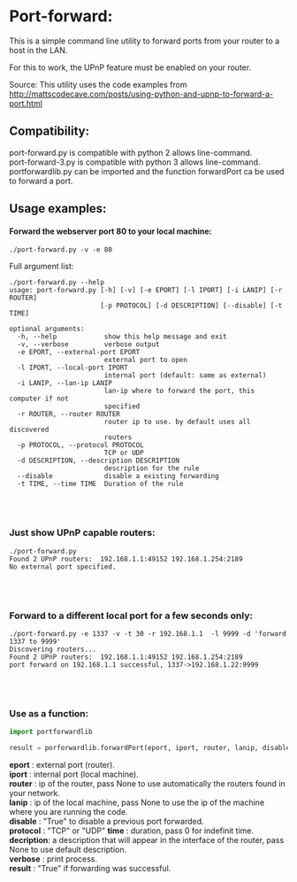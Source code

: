 # Port-forward:

This is a simple command line utility to forward ports from your router to a host in the LAN.

For this to work, the UPnP feature must be enabled on your router.

Source: This utility uses the code examples from http://mattscodecave.com/posts/using-python-and-upnp-to-forward-a-port.html

## Compatibility: 
port-forward.py is compatible with python 2 allows line-command.<br>
port-forward-3.py is compatible with python 3 allows line-command.<br>
portforwardlib.py can be imported and the function forwardPort ca be used to forward a port.<br>


## Usage examples:

#### Forward the webserver port 80 to your local machine:

```
./port-forward.py -v -e 80
```


Full argument list:


```
./port-forward.py --help
usage: port-forward.py [-h] [-v] [-e EPORT] [-l IPORT] [-i LANIP] [-r ROUTER]
                       [-p PROTOCOL] [-d DESCRIPTION] [--disable] [-t TIME]

optional arguments:
  -h, --help            show this help message and exit
  -v, --verbose         verbose output
  -e EPORT, --external-port EPORT
                        external port to open
  -l IPORT, --local-port IPORT
                        internal port (default: same as external)
  -i LANIP, --lan-ip LANIP
                        lan-ip where to forward the port, this computer if not
                        specified
  -r ROUTER, --router ROUTER
                        router ip to use. by default uses all discovered
                        routers
  -p PROTOCOL, --protocol PROTOCOL
                        TCP or UDP
  -d DESCRIPTION, --description DESCRIPTION
                        description for the rule
  --disable             disable a existing forwarding
  -t TIME, --time TIME  Duration of the rule
```


<br><br>
### Just show UPnP capable routers:

```
./port-forward.py 
Found 2 UPnP routers:  192.168.1.1:49152 192.168.1.254:2189
No external port specified.
```
<br><br>
### Forward to a different local port for a few seconds only:

```
./port-forward.py -e 1337 -v -t 30 -r 192.168.1.1  -l 9999 -d 'forward 1337 to 9999'
Discovering routers...
Found 2 UPnP routers:  192.168.1.1:49152 192.168.1.254:2189
port forward on 192.168.1.1 successful, 1337->192.168.1.22:9999
```

<br><br>
### Use as a function:

``` Python
import portforwardlib 

result = porforwardlib.forwardPort(eport, iport, router, lanip, disable, protocol, time, description, verbose)

```

**eport**     :    external port (router).<br>
**iport**     :    internal port (local machine).<br>
**router**    :    ip of the router, pass None to use automatically the routers found in your network.<br>
**lanip**     :    ip of the local machine, pass None to use the ip of the machine where you are running the code.<br>
**disable**   :    "True" to disable a previous port forwarded.<br>
**protocol**  :    "TCP" or "UDP"
**time**      :    duration, pass 0 for indefinit time.<br>
**decription**:    a description that will appear in the interface of the router, pass None to use default description.<br>
**verbose**   :    print process.<br>
**result**    :    "True" if forwarding was successful.<br>
